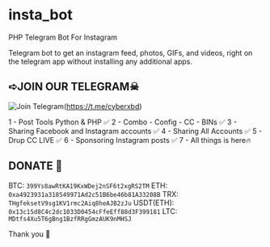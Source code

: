 # insta_bot
PHP Telegram Bot For Instagram

Telegram bot to get an instagram feed, photos, GIFs, and videos, right on the telegram app without installing any additional apps.

## ➪JOIN OUR TELEGRAM☠︎︎

![Join Telegram](https://raw.githubusercontent.com/saikothasan/saikothasan.github.io/main/images.png)(https://t.me/cyberxbd)

1 - Post Tools Python & PHP ✅️
2 - Combo - Config - CC - BINs ✅️
3 - Sharing Facebook and Instagram accounts ✅️
4 - Sharing All Accounts ✅️
5 - Drup CC LIVE ✅️
6 - Sponsoring Instagram posts ✅️
7 - All things is here🔥


## DONATE 🖤

BTC: `399Ys8awRtKA19KxWDej2nSF6t2xgRS2TM`
ETH: `0xa4923931a318549971Ad2c51B6be46b81A33208B`
TRX: `THgfeksetV9sg1KV1rmc2Aiq8heAJB2zJu`
USDT(ETH): `0x13c15d8C4c2dc1033D0454cFfeEff88d3F399181`
LTC: `MDtfs4Xu5T6gBng1BzfRRgGmzAUK9nMHSJ`

Thank you 💝
